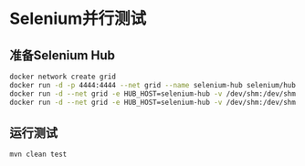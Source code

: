 # Selenium并行测试

## 准备Selenium Hub
```bash
docker network create grid
docker run -d -p 4444:4444 --net grid --name selenium-hub selenium/hub:3.141.59-mercury
docker run -d --net grid -e HUB_HOST=selenium-hub -v /dev/shm:/dev/shm selenium/node-chrome:3.141.59-mercury
docker run -d --net grid -e HUB_HOST=selenium-hub -v /dev/shm:/dev/shm selenium/node-firefox:3.141.59-mercury
```

## 运行测试
```bash
mvn clean test
```
